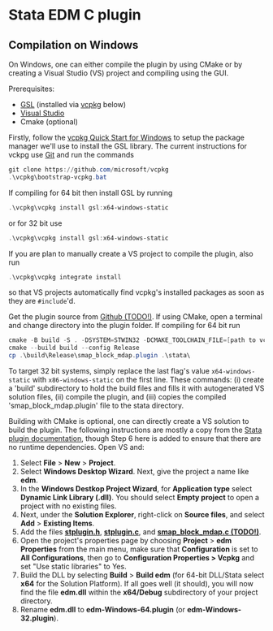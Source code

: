 # Stata EDM C plugin

## Compilation on Windows

On Windows, one can either compile the plugin by using CMake or by creating a Visual Studio (VS) project and compiling using the GUI.

Prerequisites:

- [GSL](http://www.gnu.org/software/gsl/) (installed via [vcpkg](https://github.com/Microsoft/vcpkg) below)
- [Visual Studio](https://visualstudio.microsoft.com/)
- Cmake (optional)

Firstly, follow the [vcpkg Quick Start for Windows](https://github.com/Microsoft/vcpkg#quick-start-windows) to setup the package manager we'll use to install the GSL library. The current instructions for vckpg use [Git](https://git-scm.com/) and run the commands

```powershell
git clone https://github.com/microsoft/vcpkg
.\vcpkg\bootstrap-vcpkg.bat
```

If compiling for 64 bit then install GSL by running

```powershell
.\vcpkg\vcpkg install gsl:x64-windows-static
```

or for 32 bit use

```powershell
.\vcpkg\vcpkg install gsl:x64-windows-static
```

If you are plan to manually create a VS project to compile the plugin, also run

```powershell
.\vcpkg\vcpkg integrate install
```

so that VS projects automatically find vcpkg's installed packages as soon as they are `#include`'d.

Get the plugin source from [Github (TODO!)](https://github.com/...).  If using CMake, open a terminal and change directory into the plugin folder. If compiling for 64 bit run

```powershell
cmake -B build -S . -DSYSTEM=STWIN32 -DCMAKE_TOOLCHAIN_FILE=[path to vcpkg]\scripts\buildsystems\vcpkg.cmake -DVCPKG_TARGET_TRIPLET=x64-windows-static
cmake --build build --config Release
cp .\build\Release\smap_block_mdap.plugin .\stata\
```

To target 32 bit systems, simply replace the last flag's value `x64-windows-static` with `x86-windows-static` on the first line. These commands: (i) create a 'build' subdirectory to hold the build files and fills it with autogenerated VS solution files, (ii) compile the plugin, and (iii) copies the compiled 'smap_block_mdap.plugin' file to the stata directory.

Building with CMake is optional, one can directly create a VS solution to build the plugin. The following instructions are mostly a copy from the [Stata plugin documentation](https://www.stata.com/plugins/#sect5a), though Step 6 here is added to ensure that there are no runtime dependencies. Open VS and:   

1. Select **File** > **New** > **Project**.
2. Select **Windows Desktop Wizard**. Next, give the project a name like **edm**.
3. In the **Windows Destkop Project Wizard**, for **Application type** select **Dynamic Link Library (.dll)**. You should select **Empty project** to open a project with no existing files.
4. Next, under the **Solution Explorer**, right-click on **Source files**, and select **Add** > **Existing Items**.
5. Add the files **[stplugin.h](https://www.stata.com/plugins/stplugin.h)**, **[stplugin.c](https://www.stata.com/plugins/stplugin.c)**, and **[smap_block_mdap.c (TODO!)](https://github.com/...)**.
6. Open the project's properties page by choosing **Project** > **edm Properties** from the main menu, make sure that **Configuration** is set to **All Configurations**, then go to **Configuration Properties > Vcpkg** and set "Use static libraries" to Yes.
7. Build the DLL by selecting **Build** > **Build edm** (for 64-bit DLL/Stata select **x64** for the Solution Platform). If all goes well (it should), you will now find the file **edm.dll** within the **x64/Debug** subdirectory of your project directory.
8. Rename **edm.dll** to **edm-Windows-64.plugin** (or **edm-Windows-32.plugin**).
